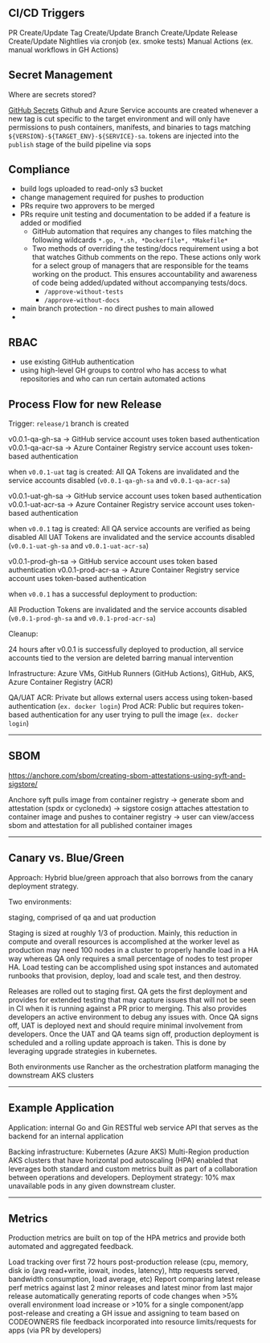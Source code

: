 ## CI/CD Triggers

PR Create/Update
Tag Create/Update
Branch Create/Update
Release Create/Update
Nightlies via cronjob (ex. smoke tests)
Manual Actions (ex. manual workflows in GH Actions)

## Secret Management

Where are secrets stored?

[GitHub Secrets](https://docs.github.com/en/actions/security-guides/encrypted-secrets)
Github and Azure Service accounts are created whenever a new tag is cut specific to the target environment and will only have permissions to push containers, manifests, and binaries to tags matching `${VERSION}-${TARGET_ENV}-${SERVICE}-sa`. tokens are injected into the `publish` stage of the build pipeline via sops



## Compliance

- build logs uploaded to read-only s3 bucket
- change management required for pushes to production
- PRs require two approvers to be merged
- PRs require unit testing and documentation to be added if a feature is added or modified
  - GitHub automation that requires any changes to files matching the following wildcards `*.go, *.sh, *Dockerfile*, *Makefile*` 
  - Two methods of overriding the testing/docs requirement using a bot that watches Github comments on the repo. These actions only work for a select group of managers that are responsible for the teams working on the product. This ensures accountability and awareness of code being added/updated without accompanying tests/docs.
    - `/approve-without-tests`
    - `/approve-without-docs`
- main branch protection - no direct pushes to main allowed
-  

## RBAC 
- use existing GitHub authentication 
- using high-level GH groups to control who has access to what repositories and who can run certain automated actions

## Process Flow for new Release

Trigger: `release/1` branch is created

v0.0.1-qa-gh-sa -> GitHub service account uses token based authentication
v0.0.1-qa-acr-sa -> Azure Container Registry service account uses token-based authentication

when `v0.0.1-uat` tag is created:
All QA Tokens are invalidated and the service accounts disabled (`v0.0.1-qa-gh-sa` and `v0.0.1-qa-acr-sa`)

v0.0.1-uat-gh-sa -> GitHub service account uses token based authentication
v0.0.1-uat-acr-sa -> Azure Container Registry service account uses token-based authentication

when `v0.0.1` tag is created:
All QA service accounts are verified as being disabled 
All UAT Tokens are invalidated and the service accounts disabled (`v0.0.1-uat-gh-sa` and `v0.0.1-uat-acr-sa`)

v0.0.1-prod-gh-sa -> GitHub service account uses token based authentication
v0.0.1-prod-acr-sa -> Azure Container Registry service account uses token-based authentication

when `v0.0.1` has a successful deployment to production:

All Production Tokens are invalidated and the service accounts disabled (`v0.0.1-prod-gh-sa` and `v0.0.1-prod-acr-sa`)

Cleanup:

24 hours after v0.0.1 is successfully deployed to production, all service accounts tied to the version are deleted barring manual intervention


Infrastructure: Azure VMs, GitHub Runners (GitHub Actions), GitHub, AKS, Azure Container Registry (ACR)


QA/UAT ACR: Private but allows external users access using token-based authentication (`ex. docker login`)
Prod ACR: Public but requires token-based authentication for any user trying to pull the image (`ex. docker login`)

---


## SBOM

https://anchore.com/sbom/creating-sbom-attestations-using-syft-and-sigstore/

Anchore syft pulls image from container registry -> generate sbom and attestation (spdx or cyclonedx) -> sigstore cosign attaches attestation to container image and pushes to container registry -> user can view/access sbom and attestation for all published container images

---

## Canary vs. Blue/Green

Approach: Hybrid blue/green approach that also borrows from the canary deployment strategy.

Two environments:

staging, comprised of qa and uat
production

Staging is sized at roughly 1/3 of production. Mainly, this reduction in compute and overall resources is accomplished at the worker level as production may need 100 nodes in a cluster to properly handle load in a HA way whereas QA only requires a small percentage of nodes to test proper HA. Load testing can be accomplished using spot instances and automated runbooks that provision, deploy, load and scale test, and then destroy.

Releases are rolled out to staging first. QA gets the first deployment and provides for extended testing that may capture issues that will not be seen in CI when it is running against a PR prior to merging. This also provides developers an active environment to debug any issues with. Once QA signs off, UAT is deployed next and should require minimal involvement from developers. Once the UAT and QA teams sign off, production deployment is scheduled and a rolling update approach is taken. This is done by leveraging upgrade strategies in kubernetes.

Both environments use Rancher as the orchestration platform managing the downstream AKS clusters

---

## Example Application

Application: internal Go and Gin RESTful web service API that serves as the backend for an internal application

Backing infrastructure: Kubernetes (Azure AKS)
Multi-Region production AKS clusters that have horizontal pod autoscaling (HPA) enabled that leverages both standard and custom metrics built as part of a collaboration between operations and developers.
Deployment strategy: 10% max unavailable pods in any given downstream cluster.


---

## Metrics

Production metrics are built on top of the HPA metrics and provide both automated and aggregated feedback. 

Load tracking over first 72 hours post-production release (cpu, memory, disk io (avg read+write, iowait, inodes, latency), http requests served, bandwidth consumption, load average, etc)
Report comparing latest release perf metrics against last 2 minor releases and latest minor from last major release
automatically generating reports of code changes when >5% overall environment load increase or >10% for a single component/app post-release and creating a GH issue and assigning to team based on CODEOWNERS file
feedback incorporated into resource limits/requests for apps (via PR by developers)
